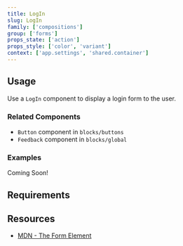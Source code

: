 ```yaml
---
title: LogIn
slug: LogIn
family: ['compositions']
group: ['forms']
props_state: ['action']
props_style: ['color', 'variant']
context: ['app.settings', 'shared.container']
---
```


## Usage

Use a `LogIn` component to display a login form to the user.

### Related Components

- `Button` component in `blocks/buttons`
- `Feedback` component in `blocks/global`

### Examples

<p class="feedback emoji:default">Coming Soon!</p>

## Requirements

## Resources

- [MDN - The Form Element](https://developer.mozilla.org/en-US/docs/Web/HTML/Element/form)
